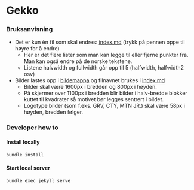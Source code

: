 # Gekko

### Bruksanvisning

- Det er kun èn fil som skal endres: [index.md](index.md) (trykk på pennen oppe til høyre for å endre)
  - Her er det flere lister som man kan legge til eller fjerne punkter fra. Man kan også endre på de norske tekstene.
  - Listene halvwidth og fullwidth går opp til 5 (halfwidth, halfwidth2 osv)
- Bilder lastes opp i [bildemappa](/images) og filnavnet brukes i [index.md](index.md)
  - Bilder skal være 1600px i bredden og 800px i høyden.
  - På skjermer over 1100px i bredden blir bilder i halv-bredde blokker kuttet til kvadrater så motivet bør legges sentrert i bildet.
  - Logotype bilder (som f.eks. GRV, CTY, MTN JR.) skal være 58px i høyden, bredden følger.

### Developer how to

#### Install locally

```
bundle install
```

#### Start local server

```
bundle exec jekyll serve
```
